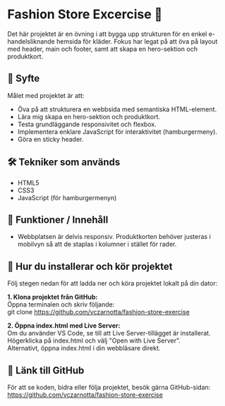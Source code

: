 # Fashion Store Excercise 🧥

Det här projektet är en övning i att bygga upp strukturen för en enkel e-handelsliknande hemsida för kläder. Fokus har legat på att öva på layout med header, main och footer, samt att skapa en hero-sektion och produktkort.

## 🎯 Syfte

Målet med projektet är att:
- Öva på att strukturera en webbsida med semantiska HTML-element.
- Lära mig skapa en hero-sektion och produktkort.
- Testa grundläggande responsivitet och flexbox.
- Implementera enklare JavaScript för interaktivitet (hamburgermeny).
- Göra en sticky header.

## 🛠️ Tekniker som används

- HTML5
- CSS3
- JavaScript (för hamburgermenyn)

## 📸 Funktioner / Innehåll

- Webbplatsen är delvis responsiv. Produktkorten behöver justeras i mobilvyn så att de staplas i kolumner i stället för rader.

## 🚀 Hur du installerar och kör projektet

Följ stegen nedan för att ladda ner och köra projektet lokalt på din dator:

**1. Klona projektet från GitHub:**  
   Öppna terminalen och skriv följande:  
   git clone https://github.com/vczarnotta/fashion-store-exercise
   
**2. Öppna index.html med Live Server:**  
   Om du använder VS Code, se till att Live Server-tillägget är installerat.  
   Högerklicka på index.html och välj "Open with Live Server".  
   Alternativt, öppna index.html i din webbläsare direkt.

## 🔗 Länk till GitHub
För att se koden, bidra eller följa projektet, besök gärna GitHub-sidan:  
https://github.com/vczarnotta/fashion-store-exercise
